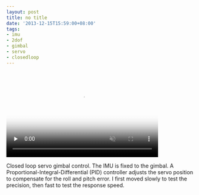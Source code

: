 ```yaml
---
layout: post
title: no title
date: '2013-12-15T15:59:00+08:00'
tags:
- imu
- 2dof
- gimbal
- servo
- closedloop
---
```

<video id="embed-613f4f514fb3e979975378" class="crt-video crt-skin-default" width="400" height="225" poster="https://64.media.tumblr.com/tumblr_mxutu3XBj71sjwnlx_frame1.jpg" preload="none" muted data-crt-video data-crt-options='{"autoheight":null,"duration":14,"hdUrl":false,"filmstrip":{"url":"https://25.media.tumblr.com/previews/tumblr_mxutu3XBj71sjwnlx_filmstrip.jpg","width":"200","height":"112"}}' crossorigin="anonymous">
    <source src="https://va.media.tumblr.com/tumblr_mxutu3XBj71sjwnlx.mp4" type="video/mp4">
</source></video>  

Closed loop servo gimbal control. The IMU is fixed to the gimbal. A Proportional-Integral-Differential (PID) controller adjusts the servo position to compensate for the roll and pitch error. I first moved slowly to test the precision, then fast to test the response speed.
